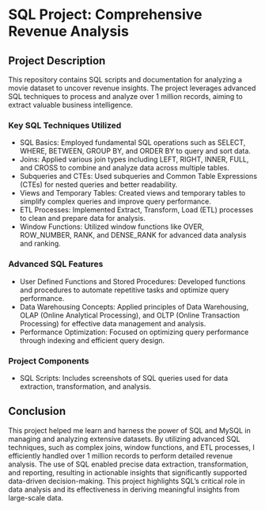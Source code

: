 # SQL Project: Comprehensive Revenue Analysis
## Project Description
This repository contains SQL scripts and documentation for analyzing a movie dataset to uncover revenue insights. The project leverages advanced SQL techniques to process and analyze over 1 million records, aiming to extract valuable business intelligence.
### Key SQL Techniques Utilized
- SQL Basics: Employed fundamental SQL operations such as SELECT, WHERE, BETWEEN, GROUP BY, and ORDER BY to query and sort data.
- Joins: Applied various join types including LEFT, RIGHT, INNER, FULL, and CROSS to combine and analyze data across multiple tables.
- Subqueries and CTEs: Used subqueries and Common Table Expressions (CTEs) for nested queries and better readability.
- Views and Temporary Tables: Created views and temporary tables to simplify complex queries and improve query performance.
- ETL Processes: Implemented Extract, Transform, Load (ETL) processes to clean and prepare data for analysis.
- Window Functions: Utilized window functions like OVER, ROW_NUMBER, RANK, and DENSE_RANK for advanced data analysis and ranking.
### Advanced SQL Features
- User Defined Functions and Stored Procedures: Developed functions and procedures to automate repetitive tasks and optimize query performance.
- Data Warehousing Concepts: Applied principles of Data Warehousing, OLAP (Online Analytical Processing), and OLTP (Online Transaction Processing) for effective data management and analysis.
- Performance Optimization: Focused on optimizing query performance through indexing and efficient query design.
### Project Components
- SQL Scripts: Includes screenshots of SQL queries used for data extraction, transformation, and analysis.
## Conclusion
This project helped me learn and harness the power of SQL and MySQL in managing and analyzing extensive datasets. By utilizing advanced SQL techniques, such as complex joins, window functions, and ETL processes, I efficiently handled over 1 million records to perform detailed revenue analysis. The use of SQL enabled precise data extraction, transformation, and reporting, resulting in actionable insights that significantly supported data-driven decision-making. This project highlights SQL’s critical role in data analysis and its effectiveness in deriving meaningful insights from large-scale data.
